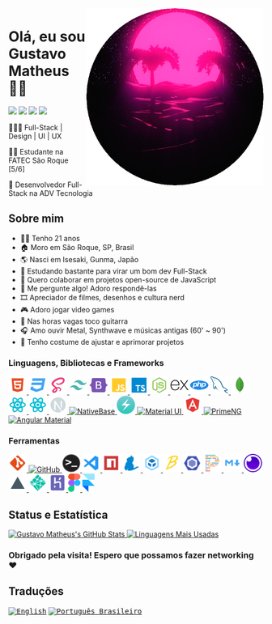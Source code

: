 <!-- markdownlint-disable MD014 -->
<!-- markdownlint-disable MD026 -->
<!-- markdownlint-disable MD033 -->
<!-- markdownlint-disable MD041 -->

<img align="right" width="350" height="350" src="../img/synth-circle.gif">

# Olá, eu sou Gustavo Matheus 🤟🏼

[<img src="https://img.shields.io/badge/linkedin-%230077B5.svg?&style=for-the-badge&logo=linkedin&logoColor=white" />](https://www.linkedin.com/in/gustavo-morinaga27/)
[<img src="https://img.shields.io/badge/instagram-%23E4405F.svg?&style=for-the-badge&logo=instagram&logoColor=white">](https://www.instagram.com/gmatthews_feuer/)
[<img src="https://img.shields.io/badge/facebook-%231877F2.svg?&style=for-the-badge&logo=facebook&logoColor=white">](https://www.facebook.com/gustavomatheus.cardoso/)
[<img src="https://img.shields.io/badge/Gmail-D14836?style=for-the-badge&logo=gmail&logoColor=white">](mailto:gustavo.morinaga27@gmail.com)

👨🏻‍💻 Full-Stack | Design | UI | UX

👨‍🎓 Estudante na FATEC São Roque [5/6]

💼 Desenvolvedor Full-Stack na ADV Tecnologia

## Sobre mim

- 🧑🏻 Tenho 21 anos
- 🏠 Moro em São Roque, SP, Brasil
- 🌎 Nasci em Isesaki, Gunma, Japão
- 🌱 Estudando bastante para virar um bom dev Full-Stack
- 👯 Quero colaborar em projetos open-source de JavaScript
- 💬 Me pergunte algo! Adoro respondê-las
- 🎞️ Apreciador de filmes, desenhos e cultura nerd
- 🎮 Adoro jogar video games
- 🎸 Nas horas vagas toco guitarra
- 🎧 Amo ouvir Metal, Synthwave e músicas antigas (60' ~ 90')
- 💎 Tenho costume de ajustar e aprimorar projetos

### Linguagens, Bibliotecas e Frameworks

<div>
 <a href="https://developer.mozilla.org/pt-BR/docs/Web/HTML">
  <img height="36" title="HTML" src="https://raw.githubusercontent.com/PKief/vscode-material-icon-theme/main/icons/html.svg">
 </a>
 <a href="https://developer.mozilla.org/pt-BR/docs/Web/CSS">
  <img height="36" title="CSS" src="https://raw.githubusercontent.com/PKief/vscode-material-icon-theme/main/icons/css.svg">
 </a>
 <a href="https://sass-lang.com">
  <img height="36" title="Sass" src="https://raw.githubusercontent.com/PKief/vscode-material-icon-theme/main/icons/sass.svg">
 </a>
 <a href="https://tailwindcss.com">
  <img height="36" title="Tailwind CSS" src="https://raw.githubusercontent.com/PKief/vscode-material-icon-theme/main/icons/tailwindcss.svg">
 </a>
 <a href="https://getbootstrap.com">
  <img height="36" title="Bootstrap" src="https://raw.githubusercontent.com/devicons/devicon/9c6bfdb9783cdfe1018666ed76adcfd3eab6fad6/icons/bootstrap/bootstrap-plain.svg">
 </a>
 <a href="https://developer.mozilla.org/pt-BR/docs/Web/JavaScript">
  <img height="36" title="JavaScript" src="https://raw.githubusercontent.com/PKief/vscode-material-icon-theme/main/icons/javascript.svg">
 </a>
 <a href="https://www.typescriptlang.org">
  <img height="36" title="TypeScript" src="https://raw.githubusercontent.com/PKief/vscode-material-icon-theme/main/icons/typescript.svg">
 </a>
 <a href="https://nodejs.org">
  <img height="36" title="Node.js" src="https://raw.githubusercontent.com/PKief/vscode-material-icon-theme/main/icons/nodejs.svg">
 </a>
 <a href="https://expressjs.com">
  <img height="36" title="Express" src="https://raw.githubusercontent.com/devicons/devicon/9c6bfdb9783cdfe1018666ed76adcfd3eab6fad6/icons/express/express-original.svg">
 </a>
 <a href="https://www.php.net">
  <img height="36" title="PHP" src="https://raw.githubusercontent.com/PKief/vscode-material-icon-theme/main/icons/php.svg">
 </a>
 <a href="https://www.mysql.com">
  <img height="36" title="MySQL" src="https://raw.githubusercontent.com/devicons/devicon/9c6bfdb9783cdfe1018666ed76adcfd3eab6fad6/icons/mysql/mysql-original.svg">
 </a>
 <a href="https://www.mongodb.com">
  <img height="36" title="MongoDB" src="https://raw.githubusercontent.com/devicons/devicon/9c6bfdb9783cdfe1018666ed76adcfd3eab6fad6/icons/mongodb/mongodb-original.svg">
 </a>
 <a href="https://reactjs.org">
  <img height="36" title="React" src="https://raw.githubusercontent.com/PKief/vscode-material-icon-theme/main/icons/react.svg">
 </a>
 <a href="https://reactnative.dev">
  <img height="36" title="React Native" src="https://raw.githubusercontent.com/PKief/vscode-material-icon-theme/main/icons/react.svg">
 </a>
 <a href="https://nextjs.org">
  <img height="36" title="Next.js" src="https://raw.githubusercontent.com/PKief/vscode-material-icon-theme/main/icons/next.svg">
 </a>
 <a href="https://nativebase.io">
  <img height="36" title="NativeBase" src="https://docs.nativebase.io/_next/image?url=https%3A%2F%2Fdocs.nativebase.io%2Fimg%2Fnativebaselogo.svg&w=48&q=100">
 </a>
 <a href="https://chakra-ui.com">
  <img height="36" title="Chakra-UI" src="https://raw.githubusercontent.com/chakra-ui/chakra-ui/9a2576d0ad510179d45268f5853c16c689f1d364/logo/logomark-colored.svg">
 </a>
 <a href="https://mui.com">
  <img height="36" title="Material UI" src="https://www.svgrepo.com/show/354048/material-ui.svg">
 </a>
 <a href="https://angular.io">
  <img height="36" title="Angular" src="https://raw.githubusercontent.com/PKief/vscode-material-icon-theme/main/icons/angular.svg">
 </a>
 <a href="https://www.primefaces.org/primeng">
  <img height="36" title="PrimeNG" src="https://www.primefaces.org/presskit/primeng-logo.svg">
 </a>
 <a href="https://material.angular.io">
  <img height="36" title="Angular Material" src="https://material.angular.io/assets/img/angular-material-logo.svg">
 </a>
</div>

### Ferramentas

<div>
 <a href="https://git-scm.com">
   <img height="36" title="Git" src="https://raw.githubusercontent.com/PKief/vscode-material-icon-theme/main/icons/git.svg">
 </a>
 <a href="https://github.com">
   <img height="36" title="GitHub" src="https://raw.githubusercontent.com/FortAwesome/Font-Awesome/7d3d774145ac38663f6d1effc6def0334b68ab7e/svgs/brands/github.svg">
 </a>
 <a href="https://docs.microsoft.com/pt-br/windows/terminal">
  <img height="36" title="Terminal" src="https://raw.githubusercontent.com/github/explore/80688e429a7d4ef2fca1e82350fe8e3517d3494d/topics/terminal/terminal.png">
 </a>
 <a href="https://code.visualstudio.com">
   <img height="36" title="Visual Studio Code" src="https://raw.githubusercontent.com/PKief/vscode-material-icon-theme/main/icons/vscode.svg">
 </a>
 <a href="https://www.npmjs.com">
   <img height="36" title="NPM" src="https://raw.githubusercontent.com/PKief/vscode-material-icon-theme/73a6f3b57cb9ba44f67d1c000588bacda537ae00/icons/npm.svg">
 </a>
 <a href="https://yarnpkg.com">
   <img height="36" title="Yarn" src="https://raw.githubusercontent.com/PKief/vscode-material-icon-theme/73a6f3b57cb9ba44f67d1c000588bacda537ae00/icons/yarn.svg">
 </a>
 <a href="https://webpack.js.org">
   <img height="36" title="Webpack" src="https://raw.githubusercontent.com/PKief/vscode-material-icon-theme/73a6f3b57cb9ba44f67d1c000588bacda537ae00/icons/webpack.svg">
 </a>
 <a href="https://babeljs.io">
   <img height="36" title="Babel" src="https://raw.githubusercontent.com/PKief/vscode-material-icon-theme/73a6f3b57cb9ba44f67d1c000588bacda537ae00/icons/babel.svg">
 </a>
 <a href="https://eslint.org">
   <img height="36" title="ESLint" src="https://raw.githubusercontent.com/PKief/vscode-material-icon-theme/73a6f3b57cb9ba44f67d1c000588bacda537ae00/icons/eslint.svg">
 </a>
 <a href="https://prettier.io">
   <img height="36" title="Prettier" src="https://raw.githubusercontent.com/PKief/vscode-material-icon-theme/73a6f3b57cb9ba44f67d1c000588bacda537ae00/icons/prettier.svg">
 </a>
 <a href="https://www.markdownguide.org">
   <img height="36" title="Markdown" src="https://raw.githubusercontent.com/PKief/vscode-material-icon-theme/73a6f3b57cb9ba44f67d1c000588bacda537ae00/icons/markdown.svg">
 </a>
 <a href="https://insomnia.rest">
   <img height="36" title="Insomnia" src="../icons/insomnia.png">
 </a>
 <a href="https://vercel.com">
   <img height="36" title="Vercel" src="https://raw.githubusercontent.com/PKief/vscode-material-icon-theme/main/icons/vercel_light.svg">
 </a>
 <a href="https://www.netlify.com/">
   <img height="36" title="Netlify" src="https://raw.githubusercontent.com/PKief/vscode-material-icon-theme/5b101d9cfb7b73474403c651ad597ac7f4516b7b/icons/netlify.svg">
 </a>
 <a href="https://heroku.com">
   <img height="36" title="Heroku" src="https://raw.githubusercontent.com/PKief/vscode-material-icon-theme/main/icons/heroku.svg">
 </a>
 <a href="https://figma.com">
   <img height="36" title="Figma" src="../icons/figma.svg">
 </a>
 <a href="https://framer.com">
   <img height="36" title="Framer" src="../icons/framer.png">
 </a>
</div>

## Status e Estatística

<a href="https://github.com/anuraghazra/github-readme-stats" title="Estatísticas do GitHub">
  <img width="450px" src="https://github-readme-stats.vercel.app/api?username=gmatthewsfeuer&hide=issues&theme=radical&show_icons=true&count_private=true&include_all_commits=true&line_height=24.5&hide_border=true" alt="Gustavo Matheus's GitHub Stats" />
</a>
<a href="https://github.com/anuraghazra/github-readme-stats" title="Most Used Languages">
  <img width="318px" src="https://github-readme-stats.vercel.app/api/top-langs/?username=gmatthewsfeuer&layout=compact&theme=radical&hide_border=true"
 alt="Linguagens Mais Usadas" />
</a>

### Obrigado pela visita! Espero que possamos fazer networking ❤️

## Traduções

<kbd>[<img title="English" alt="English" src="https://flagicons.lipis.dev/flags/4x3/us.svg" width="22">](../README.md)</kbd>
<kbd>[<img title="Português Brasileiro" alt="Português Brasileiro" src="https://flagicons.lipis.dev/flags/4x3/br.svg" width="22">](./README.pt-BR.md)</kbd>
